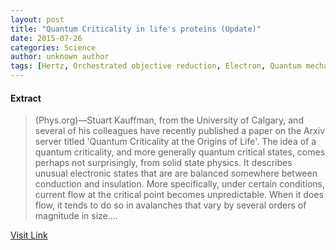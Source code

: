 ```yaml
---
layout: post
title: "Quantum Criticality in life's proteins (Update)"
date: 2015-07-26
categories: Science
author: unknown author
tags: [Hertz, Orchestrated objective reduction, Electron, Quantum mechanics, Electrical resistivity and conductivity, Quantum critical point, Heavy fermion material, Evolution, Mutation, Superconductivity, Physics, Protein, Stuart Hameroff, Chemistry, Physical sciences, Applied and interdisciplinary physics]
---
```





#### Extract
>(Phys.org)—Stuart Kauffman, from the University of Calgary, and several of his colleagues have recently published a paper on the Arxiv server titled 'Quantum Criticality at the Origins of Life'. The idea of a quantum criticality, and more generally quantum critical states, comes perhaps not surprisingly, from solid state physics. It describes unusual electronic states that are are balanced somewhere between conduction and insulation. More specifically, under certain conditions, current flow at the critical point becomes unpredictable. When it does flow, it tends to do so in avalanches that vary by several orders of magnitude in size....



[Visit Link](http://phys.org/news348144521.html)


